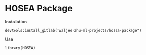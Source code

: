 # HOSEA Package

Installation

```
devtools:install_gitlab("waljee-zhu-ml-projects/hosea-package")
```

Use

```
library(HOSEA)
```